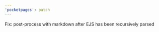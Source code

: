 ```yaml
---
'pocketpages': patch
---
```


Fix: post-process with markdown after EJS has been recursively parsed
